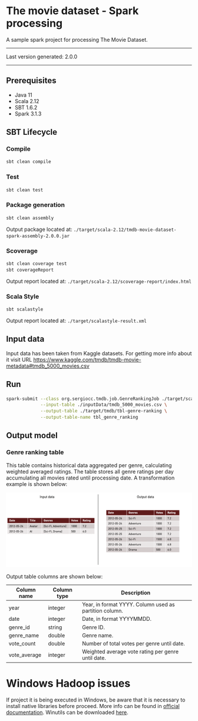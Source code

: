 # The movie dataset - Spark processing

A sample spark project for processing The Movie Dataset. 

---

Last version generated: 2.0.0

---

## Prerequisites

 - Java 11
 - Scala 2.12
 - SBT 1.6.2
 - Spark 3.1.3

## SBT Lifecycle

### Compile

```bash
sbt clean compile
```

### Test

```bash
sbt clean test
```

### Package generation

```bash
sbt clean assembly
```

Output package located at: `./target/scala-2.12/tmdb-movie-dataset-spark-assembly-2.0.0.jar`

### Scoverage

```bash
sbt clean coverage test
sbt coverageReport
```

Output report located at: `./target/scala-2.12/scoverage-report/index.html` 

### Scala Style

```bash
sbt scalastyle
```

Output report located at: `./target/scalastyle-result.xml`

## Input data

Input data has been taken from Kaggle datasets. For getting more info about it visit URL 
https://www.kaggle.com/tmdb/tmdb-movie-metadata#tmdb_5000_movies.csv


## Run

```bash
spark-submit --class org.sergiocc.tmdb.job.GenreRankingJob ./target/scala-2.12/tmdb-movie-dataset-spark-assembly-2.0.0.jar \
             --input-table ./inputData/tmdb_5000_movies.csv \
             --output-table ./target/tmdb/tbl-genre-ranking \
             --output-table-name tbl_genre_ranking
```

## Output model

### Genre ranking table

This table contains historical data aggregated per genre, calculating weighted averaged ratings. The table stores all 
genre ratings per day accumulating all movies rated until processing date. A transformation example is shown below:

![alt text](./img/transformation_example.png "Transformation example")

Output table columns are shown below:

| Column name  | Column type | Description                                            |
|--------------|-------------|--------------------------------------------------------|
| year         | integer     | Year, in format YYYY. Column used as partition column. |
| date         | integer     | Date, in format YYYYMMDD.                              |
| genre_id     | string      | Genre ID.                                              |
| genre_name   | double      | Genre name.                                            |
| vote_count   | double      | Number of total votes per genre until date.            |
| vote_average | integer     | Weighted average vote rating per genre until date.     |

# Windows Hadoop issues
If project it is being executed in Windows, be aware that it is necessary to install native libraries before proceed.
More info can be found in [official documentation](https://cwiki.apache.org/confluence/display/HADOOP2/WindowsProblems).
Winutils can be downloaded [here](https://github.com/cdarlint/winutils).
